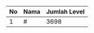 | No | Nama            | Jumlah Level |
|----|-----------------|--------------|
| 1  | #    |    3698        |
